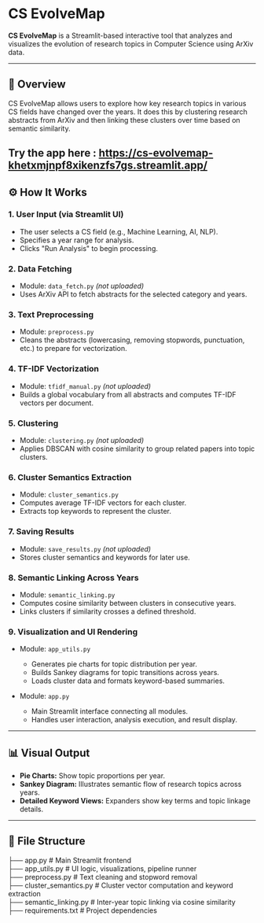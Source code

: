 # CS EvolveMap

**CS EvolveMap** is a Streamlit-based interactive tool that analyzes and visualizes the evolution of research topics in Computer Science using ArXiv data.

---

## 📌 Overview

CS EvolveMap allows users to explore how key research topics in various CS fields have changed over the years. It does this by clustering research abstracts from ArXiv and then linking these clusters over time based on semantic similarity.

Try the app here : https://cs-evolvemap-khetxmjnpf8xikenzfs7gs.streamlit.app/
---

## ⚙️ How It Works

### 1. **User Input (via Streamlit UI)**
- The user selects a CS field (e.g., Machine Learning, AI, NLP).
- Specifies a year range for analysis.
- Clicks "Run Analysis" to begin processing.

### 2. **Data Fetching**
- Module: `data_fetch.py` *(not uploaded)*
- Uses ArXiv API to fetch abstracts for the selected category and years.

### 3. **Text Preprocessing**
- Module: `preprocess.py`
- Cleans the abstracts (lowercasing, removing stopwords, punctuation, etc.) to prepare for vectorization.

### 4. **TF-IDF Vectorization**
- Module: `tfidf_manual.py` *(not uploaded)*
- Builds a global vocabulary from all abstracts and computes TF-IDF vectors per document.

### 5. **Clustering**
- Module: `clustering.py` *(not uploaded)*
- Applies DBSCAN with cosine similarity to group related papers into topic clusters.

### 6. **Cluster Semantics Extraction**
- Module: `cluster_semantics.py`
- Computes average TF-IDF vectors for each cluster.
- Extracts top keywords to represent the cluster.

### 7. **Saving Results**
- Module: `save_results.py` *(not uploaded)*
- Stores cluster semantics and keywords for later use.

### 8. **Semantic Linking Across Years**
- Module: `semantic_linking.py`
- Computes cosine similarity between clusters in consecutive years.
- Links clusters if similarity crosses a defined threshold.

### 9. **Visualization and UI Rendering**
- Module: `app_utils.py`
  - Generates pie charts for topic distribution per year.
  - Builds Sankey diagrams for topic transitions across years.
  - Loads cluster data and formats keyword-based summaries.

- Module: `app.py`
  - Main Streamlit interface connecting all modules.
  - Handles user interaction, analysis execution, and result display.

---

## 📊 Visual Output

- **Pie Charts:** Show topic proportions per year.
- **Sankey Diagram:** Illustrates semantic flow of research topics across years.
- **Detailed Keyword Views:** Expanders show key terms and topic linkage details.

---

## 📁 File Structure

├── app.py # Main Streamlit frontend
<br>├── app_utils.py # UI logic, visualizations, pipeline runner
<br>├── preprocess.py # Text cleaning and stopword removal
<br>├── cluster_semantics.py # Cluster vector computation and keyword extraction
<br>├── semantic_linking.py # Inter-year topic linking via cosine similarity
<br>├── requirements.txt # Project dependencies
